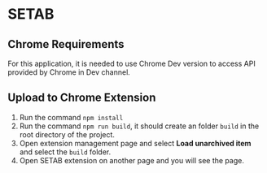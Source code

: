 # SETAB

## Chrome Requirements
For this application, it is needed to use Chrome Dev version to access API provided by Chrome in Dev channel.

## Upload to Chrome Extension
1. Run the command `npm install`
2. Run the command `npm run build`, it should create an folder `build` in the root directory of the project.
3. Open extension management page and select **Load unarchived item** and select the `build` folder.
4. Open SETAB extension on another page and you will see the page.